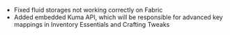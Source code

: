 - Fixed fluid storages not working correctly on Fabric
- Added embedded Kuma API, which will be responsible for advanced key mappings in Inventory Essentials and Crafting Tweaks
